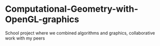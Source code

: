 # Computational-Geometry-with-OpenGL-graphics
School project where we combined algorithms and graphics, collaborative work with my peers 
